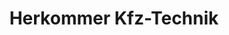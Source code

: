 ---
title: "Herkommer Kfz-Technik"
url: /schwarzenberg-erzgeb/herkommer-kfz-technik/
shop: Autowerkstatt
---